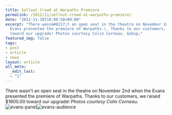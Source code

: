 ```yaml
---
title: Sellout Crowd at Warpaths Premiere
permalink: /2012/11/sellout-crowd-at-warpaths-premiere/
date: "2012-11-10T18:00:58+00:00"
excerpt: "There wasn&#8217;t an open seat in the theatre on November 2nd when the
  Evans presented the premiere of Warpaths.\_ Thanks to our customers, we raised $1600.00
  toward our upgrade! Photos courtesy Colin Corneau. &nbsp;"
featured_img: false
tags:
- post
- article
- news
layout: article
all_meta:
  _edit_last:
  - "1"
---
```


There wasn't an open seat in the theatre on November 2nd when the Evans presented the premiere of Warpaths. Thanks to our customers, we raised $1600.00 toward our upgrade! *Photos courtesy Colin Corneau.*![evans-panel](http://evanstheatre.ca/wp-content/uploads/2012/11/evans-panel-300x224.jpg)![evans-audience](http://evanstheatre.ca/wp-content/uploads/2012/11/evans-audience-300x224.jpg)